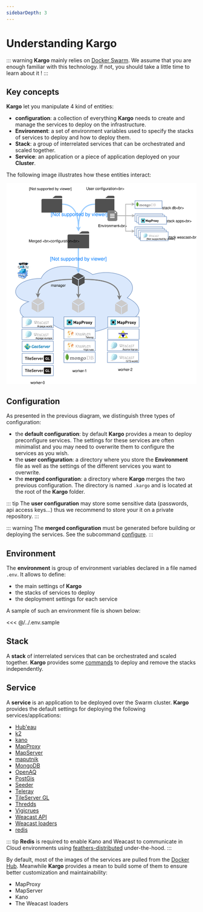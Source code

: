 ```yaml
---
sidebarDepth: 3
---
```


# Understanding Kargo

::: warning 
**Kargo** mainly relies on [Docker Swarm](https://docs.docker.com/engine/swarm/). We assume that you are enough familiar with this technology. If not, you should take a little time to learn about it !
:::

## Key concepts

**Kargo** let you manipulate 4 kind of entities:
* **configuration**: a collection of everything **Kargo** needs to create and manage the services to deploy on the infrastructure.
* **Environment**: a set of environment variables used to specify the stacks of services to deploy and how to deploy them.
* **Stack**: a group of interrelated services that can be orchestrated and scaled together.
* **Service**: an application or a piece of application deployed on your **Cluster**.

The following image illustrates how these entities interact:

![Kargo principle](../assets/kargo-principle.svg)

## Configuration

As presented in the previous diagram, we distinguish three types of configuration:
* the **default configuration**: by default **Kargo** provides a mean to deploy preconfigure services. The settings for these services are often minimalist and you may need to overwrite them to configure the services as you wish.
* the **user configuration**: a directory where you store the **Environment** file as well as the settings of the different services you want to overwrite.
* the **merged configuration**: a directory where **Kargo** merges the two previous configuration. The directory is named `.kargo` and is located at the root of the **Kargo** folder. 
  
::: tip
The **user configuration** may store some sensitive data (passwords, api access keys...) thus we recommend to store your it on a private repository.
:::

::: warning
The **merged configuration** must be generated before building or deploying the services. See the subcommand [configure](../cli.md#configure).
:::

## Environment

The **environment** is group of environment variables declared in a file named `.env`.
It allows to define:
* the main settings of **Kargo**
* the stacks of services to deploy
* the deployment settings for each service

A sample of such an environment file is shown below:

<<< @/../.env.sample

## Stack

A **stack** of interrelated services that can be orchestrated and scaled together.
**Kargo** provides some [commands](../reference/cli.md) to deploy and remove the stacks independently.

## Service

A **service** is an application to be deployed over the Swarm cluster. **Kargo** provides the default settings for deploying the following services/applications:

  * [Hub'eau](https://https://github.com/kalisio/k-hubeau)
  * [k2](https://github.com/kalisio/k2)
  * [kano](https://github.com/kalisio/kano)
  * [MapProxy](https://mapproxy.org/)
  * [MapServer](https://https://mapserver.org)
  * [maputnik](https://maputnik.github.io/)
  * [MongoDB](https://www.mongodb.com/fr)
  * [OpenAQ](https://https://github.com/kalisio/k-openaq)
  * [PostGis](https://postgis.net/)
  * [Seeder](https://github.com/kalisio/k-seeder)
  * [Teleray](https://github.com/kalisio/k-teleray)
  * [TileServer GL](http://tileserver.org/)
  * [Thredds](https://www.unidata.ucar.edu/software/thredds/current/tds/)
  * [Vigicrues](https://github.com/kalisio/k-vigicrues) 
  * [Weacast API](https://weacast.github.io/weacast-docs/)
  * [Weacast loaders](https://weacast.github.io/weacast-docs/)
  * [redis](https://redis.io/)

::: tip
**Redis** is required to enable Kano and Weacast to communicate in Cloud environments using [feathers-distributed](https://github.com/kalisio/feathers-distributed) under-the-hood.
:::

By default, most of the images of the services are pulled from the [Docker Hub](https://hub.docker.com/). Meanwhile **Kargo** provides a mean to build some of them to ensure better customization and maintainability:

* MapProxy
* MapServer
* Kano
* The Weacast loaders

